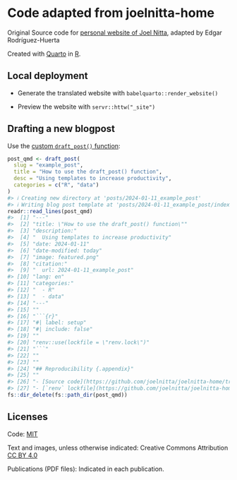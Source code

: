 
<!-- README.md is generated from README.Rmd. Please edit that file and render with rmarkdown::render("README.Rmd")-->

# Code adapted from joelnitta-home

Original Source code for [personal website of Joel
Nitta](https://www.joelnitta.com), adapted by Edgar Rodríguez-Huerta

Created with [Quarto](https://quarto.org/) in
[R](https://www.r-project.org/).



## Local deployment

- Generate the translated website with `babelquarto::render_website()`

- Preview the website with `servr::httw("_site")`

## Drafting a new blogpost

Use the [custom `draft_post()` function](R/functions.R):

``` r
post_qmd <- draft_post(
  slug = "example_post",
  title = "How to use the draft_post() function",
  desc = "Using templates to increase productivity",
  categories = c("R", "data")
)
#> ℹ Creating new directory at 'posts/2024-01-11_example_post'
#> ℹ Writing blog post template at 'posts/2024-01-11_example_post/index.qmd'
readr::read_lines(post_qmd)
#>  [1] "---"                                                                                                               
#>  [2] "title: \"How to use the draft_post() function\""                                                                   
#>  [3] "description:"                                                                                                      
#>  [4] "  Using templates to increase productivity"                                                                        
#>  [5] "date: 2024-01-11"                                                                                                  
#>  [6] "date-modified: today"                                                                                              
#>  [7] "image: featured.png"                                                                                               
#>  [8] "citation:"                                                                                                         
#>  [9] "  url: 2024-01-11_example_post"                                                                                    
#> [10] "lang: en"                                                                                                          
#> [11] "categories:"                                                                                                       
#> [12] "  - R"                                                                                                             
#> [13] "  - data"                                                                                                          
#> [14] "---"                                                                                                               
#> [15] ""                                                                                                                  
#> [16] "```{r}"                                                                                                            
#> [17] "#| label: setup"                                                                                                   
#> [18] "#| include: false"                                                                                                 
#> [19] ""                                                                                                                  
#> [20] "renv::use(lockfile = \"renv.lock\")"                                                                               
#> [21] "```"                                                                                                               
#> [22] ""                                                                                                                  
#> [23] ""                                                                                                                  
#> [24] "## Reproducibility {.appendix}"                                                                                    
#> [25] ""                                                                                                                  
#> [26] "- [Source code](https://github.com/joelnitta/joelnitta-home/tree/main/posts/2024-01-11_example_post/index.qmd)"    
#> [27] "- [`renv` lockfile](https://github.com/joelnitta/joelnitta-home/tree/main/posts/2024-01-11_example_post/renv.lock)"
fs::dir_delete(fs::path_dir(post_qmd))
```

## Licenses

Code: [MIT](LICENSE)

Text and images, unless otherwise indicated: Creative Commons
Attribution [CC BY
4.0](https://creativecommons.org/licenses/by/4.0/legalcode)

Publications (PDF files): Indicated in each publication.
